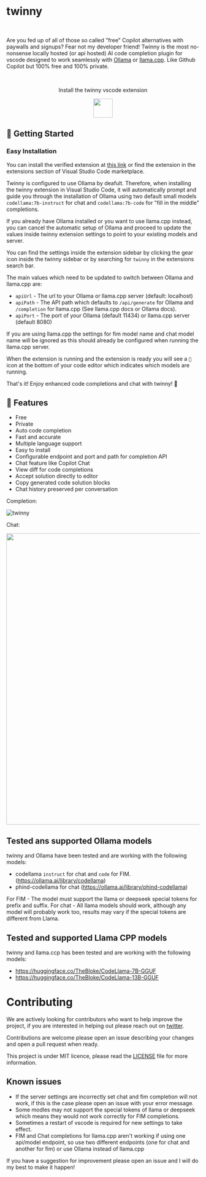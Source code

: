 # twinny

<br>

Are you fed up of all of those so called "free" Copilot alternatives with paywalls and signups?  Fear not my developer friend!  Twinny is the most no-nonsense locally hosted (or api hosted) AI code completion plugin for vscode designed to work seamlessly with [Ollama](https://github.com/jmorganca/ollama) or [llama.cpp](https://github.com/ggerganov/llama.cpp). Like Github Copilot but 100% free and 100% private.

<br>

<div align="center">
    <p>
      Install the twinny vscode extension
    </p>
    <a href="https://marketplace.visualstudio.com/items?itemName=rjmacarthy.twinny">
      <img src="https://code.visualstudio.com/assets/images/code-stable.png" height="50" />
    </a>
</div>


## 🚀 Getting Started

### Easy Installation

You can install the verified extension at [this link](https://marketplace.visualstudio.com/items?itemName=rjmacarthy.twinny) or find the extension in the extensions section of Visual Studio Code marketplace.

Twinny is configured to use Ollama by deafult. Therefore, when installing the twinny extension in Visual Studio Code, it will automatically prompt and guide you through the installation of Ollama using two default small models `codellama:7b-instruct` for chat and `codellama:7b-code` for "fill in the middle" completions. 

If you already have Ollama installed or you want to use llama.cpp instead, you can cancel the automatic setup of Ollama and proceed to update the values inside twinny extension settings to point to your existing models and server.

You can find the settings inside the extension sidebar by clicking the gear icon inside the twinny sidebar or by searching for `twinny` in the extensions search bar.

The main values which need to be updated to switch between Ollama and llama.cpp are:

- `apiUrl` - The url to your Ollama or llama.cpp server (default: localhost)
- `apiPath` - The API path which defaults to `/api/generate` for Ollama and `/completion` for llama.cpp (See llama.cpp docs or Ollama docs).
- `apiPort` - The port of your Ollama (default 11434) or llama.cpp server (default 8080)

If you are using llama.cpp the settings for fim model name and chat model name will be ignored as this should already be configured when running the llama.cpp server.

When the extension is running and the extension is ready you will see a `🤖` icon at the bottom of your code editor which indicates which models are running.

That's it! Enjoy enhanced code completions and chat with twinny! 🎉

## 🤖 Features

- Free
- Private
- Auto code completion
- Fast and accurate
- Multiple language support
- Easy to install
- Configurable endpoint and port and path for completion API
- Chat feature like Copilot Chat
- View diff for code completions
- Accept solution directly to editor
- Copy generated code solution blocks
- Chat history preserved per conversation

Completion:

![twinny](https://github.com/rjmacarthy/twinny/assets/5537428/95a1d8d5-f2fb-47b3-b246-23ff822464c3)

Chat:

<img src="https://github.com/rjmacarthy/twinny/assets/5537428/679bd283-28e9-47ff-9165-84dfe293c56a" width="760"/>


## Tested ans supported Ollama models

twinny and Ollama have been tested and are working with the following models:

- codellama `instruct` for chat and `code` for FIM. (https://ollama.ai/library/codellama)
- phind-codellama for chat (https://ollama.ai/library/phind-codellama)

For FIM - The model must support the llama or deepseek special tokens for prefix and suffix.
For chat - All llama models should work, although any model will probably work too, results may vary if the special tokens are different from Llama.

## Tested and supported Llama CPP models

twinny and llama.ccp has been tested and are working with the following models:
 
- https://huggingface.co/TheBloke/CodeLlama-7B-GGUF 
- https://huggingface.co/TheBloke/CodeLlama-13B-GGUF

# Contributing

We are actively looking for contributors who want to help improve the project, if you are interested in helping out please reach out on [twitter](https://x.com/rjmacarthy).

Contributions are welcome please open an issue describing your changes and open a pull request when ready.

This project is under MIT licence, please read the [LICENSE](https://github.com/rjmacarthy/twinny/blob/master/LICENSE) file for more information.

## Known issues

- If the server settings are incorrectly set chat and fim completion will not work, if this is the case please open an issue with your error message.
- Some modles may not support the special tokens of llama or deepseek which means they would not work correctly for FIM completions.
- Sometimes a restart of vscode is required for new settings to take effect.
- FIM and Chat completions for llama.cpp aren't working if using one api/model endpoint, so use two different endpoints (one for chat and another for fim) or use Ollama instead of llama.cpp
  
If you have a suggestion for improvement please open an issue and I will do my best to make it happen!

